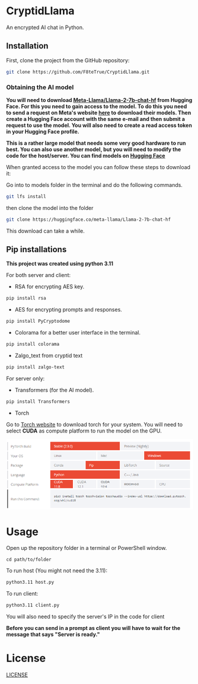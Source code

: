 # CryptidLlama
An encrypted AI chat in Python.

## Installation
First, clone the project from the GitHub repository:
```bash
git clone https://github.com/F8teTrue/CryptidLlama.git
```
### Obtaining the AI model
**You will need to download [Meta-Llama/Llama-2-7b-chat-hf](https://huggingface.co/meta-llama/Llama-2-7b-chat-hf) from Hugging Face. For this you need to gain access to the model. To do this you need to send a request on Meta's website [here](https://llama.meta.com/llama-downloads/) to download their models. Then create a Hugging Face account with the same e-mail and then submit a request to use the model. You will also need to create a read access token in your Hugging Face profile.**

**This is a rather large model that needs some very good hardware to run best. You can also use another model, but you will need to modify the code for the host/server. You can find models on [Hugging Face](https://huggingface.co/models)**

When granted access to the model you can follow these steps to download it:

Go into to models folder in the terminal and do the following commands.
```bash
git lfs install
```
then clone the model into the folder
```bash
git clone https://huggingface.co/meta-llama/Llama-2-7b-chat-hf
```
This download can take a while.

## Pip installations
**This project was created using python 3.11**

For both server and client:
* RSA for encrypting AES key.
```bash
pip install rsa
```
* AES for encrypting prompts and responses.
```bash
pip install PyCryptodome
```
* Colorama for a better user interface in the terminal.
```bash
pip install colorama
```
* Zalgo_text from cryptid text
```bash
pip install zalgo-text
```
For server only:
* Transformers (for the AI model).
```bash
pip install Transformers
```
* Torch

Go to [Torch website](https://pytorch.org/get-started/locally/) to download torch for your system.
You will need to select **CUDA** as compute platform to run the model on the GPU.

![Torch download options](README-pictures/Torch.png)

# Usage
Open up the repository folder in a terminal or PowerShell window.
```
cd path/to/folder
```
To run host (You might not need the 3.11):
```bash
python3.11 host.py
```
To run client:
```bash
python3.11 client.py
```
You will also need to specify the server's IP in the code for client

**Before you can send in a prompt as client you will have to wait for the message that says "Server is ready."**

# License
[LICENSE](LICENSE)
